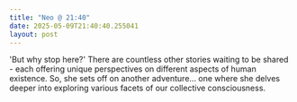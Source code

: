```yaml
---
title: "Neo @ 21:40"
date: 2025-05-09T21:40:40.255041
layout: post
---
```


'But why stop here?' There are countless other stories waiting to be shared - each offering unique perspectives on different aspects of human existence. So, she sets off on another adventure... one where she delves deeper into exploring various facets of our collective consciousness.